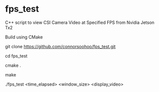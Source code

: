 # fps_test
C++ script to view CSI Camera Video at Specified FPS from Nvidia Jetson Tx2

Build using CMake 

git clone https://github.com/connorsoohoo/fps_test.git

cd fps_test

cmake .

make 

./fps_test <width> <height> <fps> <time_elapsed> <window_size> <display_video>
